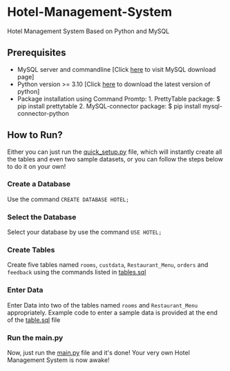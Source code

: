 # Hotel-Management-System
Hotel Management System Based on Python and MySQL
##   Prerequisites
- MySQL server and commandline [Click [here](https://dev.mysql.com/downloads/installer/) to visit MySQL download page]
- Python version >= 3.10 [Click [here](https://www.python.org/downloads/) to download the latest version of python]
- Package installation using Command Promtp:
      1. PrettyTable package: $ pip install prettytable
      2. MySQL-connector package: $ pip install mysql-connector-python
## How to Run?
Either you can just run the [quick_setup.py](https://github.com/ad4rsh2701/Hotel-Management-System/blob/main/quick_setup.py) file, which will instantly create all the tables and even two sample datasets, or you can follow the steps below to do it on your own!
### Create a Database
Use the command `CREATE DATABASE HOTEL;`
### Select the Database
Select your database by use the command `USE HOTEL;`
### Create Tables
Create five tables named `rooms`, `custdata`, `Restaurant_Menu`, `orders` and `feedback` using the commands listed in [tables.sql](https://github.com/ad4rsh2701/Hotel-Management-System/blob/main/tables.sql)
### Enter Data
Enter Data into two of the tables named `rooms` and `Restaurant_Menu` appropriately. Example code to enter a sample data is provided at the end of the [table.sql](https://github.com/ad4rsh2701/Hotel-Management-System/blob/main/tables.sql) file
### Run the main.py
Now, just run the [main.py](https://github.com/ad4rsh2701/Hotel-Management-System/blob/main/main.py) file and it's done! Your very own Hotel Management System is now awake!
